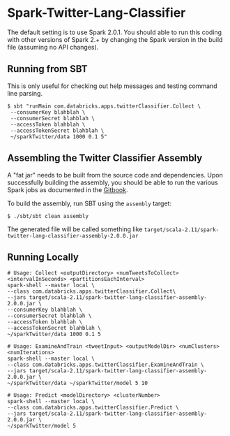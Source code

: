 # Spark-Twitter-Lang-Classifier
The default setting is to use Spark 2.0.1. 
You should able to run this coding with other versions of Spark 2.+ by changing the Spark version in the build file (assuming no API changes).

## Running from SBT
This is only useful for checking out help messages and testing command line parsing.

    $ sbt "runMain com.databricks.apps.twitterClassifier.Collect \
     --consumerKey blahblah \
     --consumerSecret blahblah \
     --accessToken blahblah \
     --accessTokenSecret blahblah \
     ~/sparkTwitter/data 1000 0.1 5"
    
## Assembling the Twitter Classifier Assembly
A "fat jar" needs to be built from the source code and dependencies.
Upon successfully building the assembly, you should be able to run the various Spark jobs as documented in the [Gitbook](https://www.gitbook.io/read/book/databricks/databricks-spark-reference-applications).

To build the assembly, run SBT using the `assembly` target: 

    $ ./sbt/sbt clean assembly

The generated file will be called something like
`target/scala-2.11/spark-twitter-lang-classifier-assembly-2.0.0.jar`

## Running Locally

    # Usage: Collect <outputDirectory> <numTweetsToCollect> <intervalInSeconds> <partitionsEachInterval>
    spark-shell --master local \
    --class com.databricks.apps.twitterClassifier.Collect\
    --jars target/scala-2.11/spark-twitter-lang-classifier-assembly-2.0.0.jar \
    --consumerKey blahblah \
    --consumerSecret blahblah \
    --accessToken blahblah \
    --accessTokenSecret blahblah \
    ~/sparkTwitter/data 1000 0.1 5

    # Usage: ExamineAndTrain <tweetInput> <outputModelDir> <numClusters> <numIterations>
    spark-shell --master local \
    --class com.databricks.apps.twitterClassifier.ExamineAndTrain \
    --jars target/scala-2.11/spark-twitter-lang-classifier-assembly-2.0.0.jar \
    ~/sparkTwitter/data ~/sparkTwitter/model 5 10

    # Usage: Predict <modelDirectory> <clusterNumber>
    spark-shell --master local \
    --class com.databricks.apps.twitterClassifier.Predict \
    --jars target/scala-2.11/spark-twitter-lang-classifier-assembly-2.0.0.jar \
    ~/sparkTwitter/model 5
